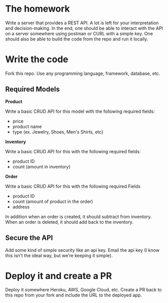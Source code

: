 # The homework
Write a server that provides a REST API. A lot is left for your interpretation and decision-making. In the end, one should be able to interact with the API on a server somewhere using postman or CURL with a simple key. One should also be able to build the code from the repo and run it locally.

# Write the code
Fork this repo. Use any programming language, framework, database, etc.

## Required Models

**Product**

Write a basic CRUD API for this model with the following required fields:
- price
- product name
- type (ex. Jewelry, Shoes, Men's Shirts, etc)

**Inventory**

Write a basic CRUD API for this with the following required fields:
- product ID
- count (amount in inventory)

**Order**

Write a basic CRUD API for this  with the following required Fields
- product ID
- count (amount of product in the order)
- address

In addition when an order is created, it should subtract from inventory. When an order is deleted, it should add back to the inventory.

## Secure the API
Add some kind of simple security like an api key. Email the api key (I know this isn't the ideal way, but we're keeping it simple).

# Deploy it and create a PR
Deploy it somewhere Heroku, AWS, Google Cloud, etc.  Create a PR back to this repo from your fork and include the URL to the deployed app.
